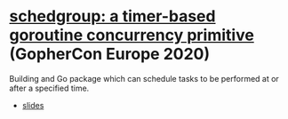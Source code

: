 # [schedgroup: a timer-based goroutine concurrency primitive](https://www.youtube.com/watch?v=fWTnROKW3bg) (GopherCon Europe 2020)

Building and Go package which can schedule tasks to be performed at or after a specified time.

- [slides](https://talks.godoc.org/github.com/mdlayher/talks/conferences/2020/gopherconeu/schedgroup.slide)
